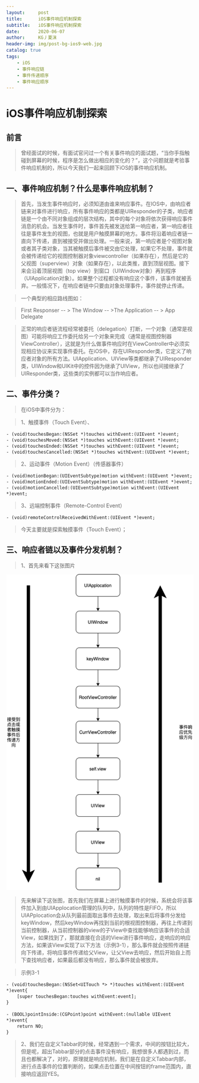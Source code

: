 ```yaml
---
layout:     post
title:      iOS事件响应机制探索
subtitle:   iOS事件响应机制探索
date:       2020-06-07
author:     KG丿夏沫
header-img: img/post-bg-ios9-web.jpg
catalog: true
tags:
    - iOS
    - 事件响应链
    - 事件传递顺序
    - 事件响应顺序
---
```



# iOS事件响应机制探索

## 前言

>曾经面试的时候，有面试官问过一个有关事件响应的面试题，“当你手指触碰到屏幕的时候，程序是怎么做出相应的变化的？”，这个问题就是考验事件响应机制的，所以今天我们一起来回顾下iOS的事件响应机制。

## 一、事件响应机制？什么是事件响应机制？

> 首先，当发生事件响应时，必须知道由谁来响应事件。在IOS中，由响应者链来对事件进行响应，所有事件响应的类都是UIResponder的子类，响应者链是一个由不同对象组成的层次结构，其中的每个对象将依次获得响应事件消息的机会。当发生事件时，事件首先被发送给第一响应者，第一响应者往往是事件发生的视图，也就是用户触摸屏幕的地方。事件将沿着响应者链一直向下传递，直到被接受并做出处理。一般来说，第一响应者是个视图对象或者其子类对象，当其被触摸后事件被交由它处理，如果它不处理，事件就会被传递给它的视图控制器对象viewcontroller（如果存在），然后是它的父视图（superview）对象（如果存在），以此类推，直到顶层视图。接下来会沿着顶层视图（top view）到窗口（UIWindow对象）再到程序（UIApplication对象）。如果整个过程都没有响应这个事件，该事件就被丢弃。一般情况下，在响应者链中只要由对象处理事件，事件就停止传递。

> 一个典型的相应路线图如：

> First Responser -- > The Window -- >The Application -- > App Delegate

 

> 正常的响应者链流程经常被委托（delegation）打断，一个对象（通常是视图）可能将响应工作委托给另一个对象来完成（通常是视图控制器ViewController），这就是为什么做事件响应时在ViewController中必须实现相应协议来实现事件委托。在iOS中，存在UIResponder类，它定义了响应者对象的所有方法。UIApplication、UIView等类都继承了UIResponder类，UIWindow和UIKit中的控件因为继承了UIView，所以也间接继承了UIResponder类，这些类的实例都可以当作响应者。


## 二、事件分类？

>  在iOS中事件分为：

>1、触摸事件（Touch Event）、

```
- (void)touchesBegan:(NSSet *)touches withEvent:(UIEvent *)event;
- (void)touchesMoved:(NSSet *)touches withEvent:(UIEvent *)event;
- (void)touchesEnded:(NSSet *)touches withEvent:(UIEvent *)event;
- (void)touchesCancelled:(NSSet *)touches withEvent:(UIEvent *)event;
```
>2、运动事件（Motion Event）（传感器事件）

```
- (void)motionBegan:(UIEventSubtype)motion withEvent:(UIEvent *)event;
- (void)motionEnded:(UIEventSubtype)motion withEvent:(UIEvent *)event;
- (void)motionCancelled:(UIEventSubtype)motion withEvent:(UIEvent *)event;
```

>3、远端控制事件（Remote-Control Event）

```
- (void)remoteControlReceivedWithEvent:(UIEvent *)event;
```

> 今天主要就是探索触摸事件（Touch Event）；

## 三、响应者链以及事件分发机制？

>1、首先来看下这张图片

<img src="/img/touchSend.png"  alt="事件响应链" />

>先来解读下这张图，首先我们在屏幕上进行触摸事件的时候，系统会将该事件加入到由UIApplocation管理的队列中，队列的特性是FIFO，所以UIAPplocation会从队列最前面取出事件去处理，取出来后将事件分发给keyWindow，然后keyWindow再找到当前的根视图控制器，再往上传递到当前控制器，从当前控制器的view的子View中查找能够响应该事件的合适View，如果找到了，那就直接在合适的View进行事件响应，走响应的响应方法，如果该View实现了以下方法（示例3-1），那么事件就会按照传递链向下传递，将响应事件传递给父View，让父View去响应，然后开始自上而下查找响应者，如果最后都没有响应，那么事件就会被放弃。

>示例3-1
```
- (void)touchesBegan:(NSSet<UITouch *> *)touches withEvent:(UIEvent *)event{
    [super touchesBegan:touches withEvent:event];
}

- (BOOL)pointInside:(CGPoint)point withEvent:(nullable UIEvent *)event{
    return NO;
}
```

>2、我们在自定义Tabbar的时候，经常遇到一个需求，中间的按钮比较大，但是呢，超出Tabbar部分的点击事件没有响应，我想很多人都遇到过，而且也都解决了，对的，原理就是响应机制，我们是在自定义Tabbar内部，进行点击事件的位置判断的，如果点击位置在中间按钮的frame范围内，直接响应返回YES。